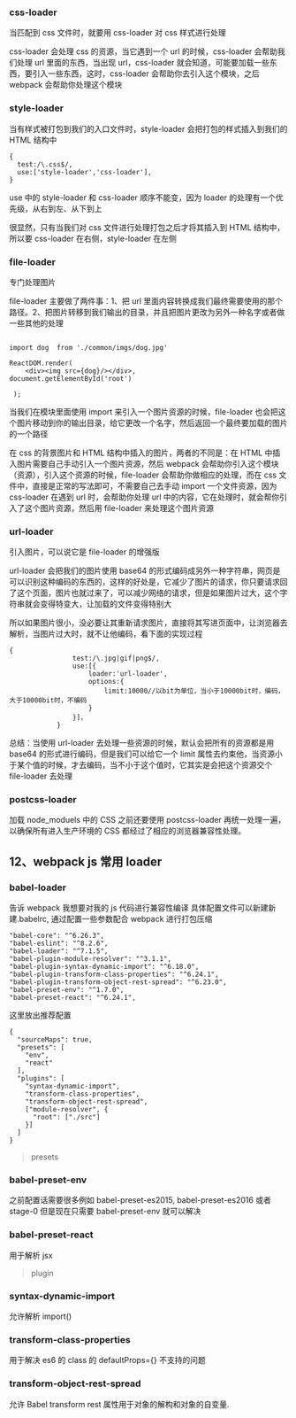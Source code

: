 ### css-loader

当匹配到 css 文件时，就要用 css-loader 对 css 样式进行处理

css-loader 会处理 css 的资源，当它遇到一个 url 的时候，css-loader 会帮助我们处理 url 里面的东西，当出现 url，css-loader 就会知道，可能要加载一些东西，要引入一些东西，这时，css-loader 会帮助你去引入这个模块，之后 webpack 会帮助你处理这个模块

### style-loader

当有样式被打包到我们的入口文件时，style-loader 会把打包的样式插入到我们的 HTML 结构中

```
{
  test:/\.css$/,
  use:['style-loader','css-loader'],
}
```

use 中的 style-loader 和 css-loader 顺序不能变，因为 loader 的处理有一个优先级，从右到左、从下到上

很显然，只有当我们对 css 文件进行处理打包之后才将其插入到 HTML 结构中，所以要 css-loader 在右侧，style-loader 在左侧

### file-loader

专门处理图片

file-loader 主要做了两件事：1、把 url 里面内容转换成我们最终需要使用的那个路径。2、把图片转移到我们输出的目录，并且把图片更改为另外一种名字或者做一些其他的处理

```

import dog  from './common/imgs/dog.jpg'

ReactDOM.render(
    <div><img src={dog}/></div>,
document.getElementById('root')

 );
```

当我们在模块里面使用 import 来引入一个图片资源的时候，file-loader 也会把这个图片移动到你的输出目录，给它更改一个名字，然后返回一个最终要加载的图片的一个路径

在 css 的背景图片和 HTML 结构中插入的图片，两者的不同是：在 HTML 中插入图片需要自己手动引入一个图片资源，然后 webpack 会帮助你引入这个模块（资源），引入这个资源的时候，file-loader 会帮助你做相应的处理，而在 css 文件中，直接是正常的写法即可，不需要自己去手动 import 一个文件资源，因为 css-loader 在遇到 url 时，会帮助你处理 url 中的内容，它在处理时，就会帮你引入了这个图片资源，然后用 file-loader 来处理这个图片资源

### url-loader

引入图片，可以说它是 file-loader 的增强版

url-loader 会把我们的图片使用 base64 的形式编码成另外一种字符串，网页是可以识别这种编码的东西的，这样的好处是，它减少了图片的请求，你只要请求回了这个页面，图片也就过来了，可以减少网络的请求，但是如果图片过大，这个字符串就会变得特变大，让加载的文件变得特别大

所以如果图片很小，没必要让其重新请求图片，直接将其写进页面中，让浏览器去解析，当图片过大时，就不让他编码，看下面的实现过程

```
{
                test:/\.jpg|gif|png$/,
                use:[{
                    loader:'url-loader',
                    options:{
                        limit:10000//以bit为单位，当小于10000bit时，编码，大于10000bit时，不编码
                    }
                }]，
            }
```

总结：当使用 url-loader 去处理一些资源的时候，默认会把所有的资源都是用 base64 的形式进行编码，但是我们可以给它一个 limit 属性去约束他，当资源小于某个值的时候，才去编码，当不小于这个值时，它其实是会把这个资源交个 file-loader 去处理

### postcss-loader

加载 node_moduels 中的 CSS 之前还要使用 postcss-loader 再统一处理一遍，以确保所有进入生产环境的 CSS 都经过了相应的浏览器兼容性处理。

## 12、webpack js 常用 loader

### babel-loader

告诉 webpack 我想要对我的 js 代码进行兼容性编译
具体配置文件可以新建新建.babelrc, 通过配置一些参数配合 webpack 进行打包压缩

```
"babel-core": "^6.26.3",
"babel-eslint": "^8.2.6",
"babel-loader": "^7.1.5",
"babel-plugin-module-resolver": "^3.1.1",
"babel-plugin-syntax-dynamic-import": "^6.18.0",
"babel-plugin-transform-class-properties": "^6.24.1",
"babel-plugin-transform-object-rest-spread": "^6.23.0",
"babel-preset-env": "^1.7.0",
"babel-preset-react": "^6.24.1",
```

这里放出推荐配置

```
{
  "sourceMaps": true,
  "presets": [
    "env",
    "react"
  ],
  "plugins": [
    "syntax-dynamic-import",
    "transform-class-properties",
    "transform-object-rest-spread",
    ["module-resolver", {
      "root": ["./src"]
    }]
  ]
}
```

> presets

### babel-preset-env

之前配置话需要很多例如 babel-preset-es2015, babel-preset-es2016 或者 stage-0
但是现在只需要 babel-preset-env 就可以解决

### babel-preset-react

用于解析 jsx

> plugin

### syntax-dynamic-import

允许解析 import()

### transform-class-properties

用于解决 es6 的 class 的 defaultProps={} 不支持的问题

### transform-object-rest-spread

允许 Babel transform rest 属性用于对象的解构和对象的自变量.
